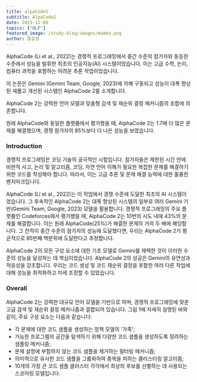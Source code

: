 ```yaml
---
title: alpaCode2
subtitle: AlpaCode2
date: 2023-12-08
topics: ["NLP"]
featured_image: /study-blog/images/mamba.png
author: 홍윤영
---
```

  
AlphaCode (Li et al., 2022)는 경쟁적 프로그래밍에서 중간 수준의 참가자와 동등한 수준에서 성능을 발휘한 최초의 인공지능(AI) 시스템이었습니다. 
이는 고급 수학, 논리, 컴퓨터 과학을 포함하는 어려운 추론 작업이었습니다. 

이 논문은 Gemini (Gemini Team, Google, 2023)에 의해 구동되고 성능이 대폭 향상된 새롭고 개선된 시스템인 AlphaCode 2를 소개합니다. 

AlphaCode 2는 강력한 언어 모델과 맞춤형 검색 및 재순위 결정 메커니즘의 조합에 의존합니다.

원래 AlphaCode와 동일한 플랫폼에서 평가했을 때, AlphaCode 2는 1.7배 더 많은 문제를 해결했으며, 경쟁 참가자의 85%보다 더 나은 성능을 보였습니다.


### Introduction  
경쟁적 프로그래밍은 코딩 기술의 궁극적인 시험입니다. 참가자들은 제한된 시간 안에 비판적 사고, 논리 및 알고리즘, 코딩, 자연 언어 이해가 필요한 복잡한 문제를 해결하기 위한 코드를 작성해야 합니다. 따라서, 이는 고급 추론 및 문제 해결 능력에 대한 훌륭한 벤치마크입니다.

AlphaCode (Li et al., 2022)는 이 작업에서 경쟁 수준에 도달한 최초의 AI 시스템이었습니다. 그 후속작인 AlphaCode 2는 대폭 향상된 시스템의 일부로 여러 Gemini 기반(Gemini Team, Google, 2023) 모델을 활용합니다. 경쟁적 프로그래밍의 주요 플랫폼인 Codeforces에서 평가했을 때, AlphaCode 2는 10번의 시도 내에 43%의 문제를 해결합니다. 이는 원래 AlphaCode(25%)가 해결한 문제의 거의 두 배에 해당합니다. 그 전작이 중간 수준의 참가자의 성능에 도달했다면, 우리는 AlphaCode 2가 평균적으로 85번째 백분위에 도달한다고 추정합니다.

AlphaCode 2의 모든 구성 요소에 대한 기초 모델로 Gemini를 채택한 것이 이러한 수준의 성능을 달성하는 데 핵심이었습니다. AlphaCode 2의 성공은 Gemini의 유연성과 적응성을 강조합니다. 우리는 코드 생성 및 코드 재순위 결정을 포함한 여러 다른 작업에 대해 성능을 최적화하고 미세 조정할 수 있었습니다.


### Overall
  
AlphaCode 2는 강력한 대규모 언어 모델을 기반으로 하며, 경쟁적 프로그래밍에 맞춘 고급 검색 및 재순위 결정 메커니즘과 결합되어 있습니다. 그림 1에 자세히 설명된 바와 같이, 주요 구성 요소는 다음과 같습니다:

- 각 문제에 대한 코드 샘플을 생성하는 정책 모델의 '가족';
- 가능한 프로그램의 공간을 탐색하기 위해 다양한 코드 샘플을 생성하도록 장려하는 샘플링 메커니즘;
- 문제 설명에 부합하지 않는 코드 샘플을 제거하는 필터링 메커니즘;
- 의미적으로 유사한 코드 샘플을 그룹화하여 중복을 피하는 클러스터링 알고리즘;
- 10개의 가장 큰 코드 샘플 클러스터 각각에서 최상의 후보를 선별하는 데 사용되는 스코어링 모델입니다.
